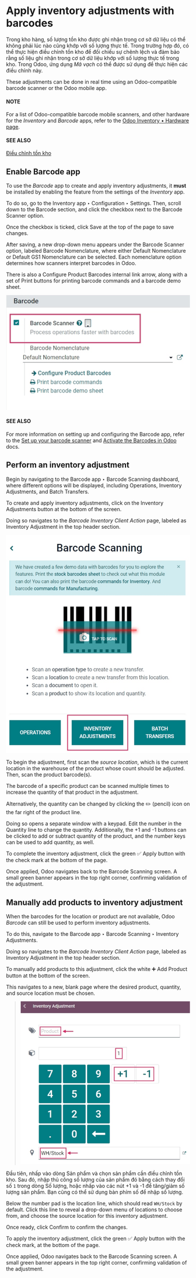# Apply inventory adjustments with barcodes

Trong kho hàng, số lượng tồn kho được ghi nhận trong cơ sở dữ liệu có thể không phải lúc nào cũng khớp với số lượng thực tế. Trong trường hợp đó, có thể thực hiện điều chỉnh tồn kho để đối chiếu sự chênh lệch và đảm bảo rằng số liệu ghi nhận trong cơ sở dữ liệu khớp với số lượng thực tế trong kho. Trong Odoo, ứng dụng *Mã vạch* có thể được sử dụng để thực hiện các điều chỉnh này.

These adjustments can be done in real time using an Odoo-compatible barcode scanner or the Odoo
mobile app.

#### NOTE
For a list of Odoo-compatible barcode mobile scanners, and other hardware for the *Inventory* and
*Barcode* apps, refer to the [Odoo Inventory • Hardware page](https://www.odoo.com/app/inventory-hardware).

#### SEE ALSO
[Điều chỉnh tồn kho](../../inventory/warehouses_storage/inventory_management/count_products.md)

## Enable Barcode app

To use the *Barcode* app to create and apply inventory adjustments, it **must** be installed by
enabling the feature from the settings of the *Inventory* app.

To do so, go to the Inventory app ‣ Configuration ‣ Settings. Then, scroll down
to the Barcode section, and click the checkbox next to the Barcode Scanner
option.

Once the checkbox is ticked, click Save at the top of the page to save changes.

After saving, a new drop-down menu appears under the Barcode Scanner option, labeled
Barcode Nomenclature, where either Default Nomenclature or
Default GS1 Nomenclature can be selected. Each nomenclature option determines how
scanners interpret barcodes in Odoo.

There is also a Configure Product Barcodes internal link arrow, along with a set of
Print buttons for printing barcode commands and a barcode demo sheet.

![Enabled Barcode feature in Inventory app settings.](adjustments/adjustments-barcode-setting.png)

#### SEE ALSO
For more information on setting up and configuring the Barcode app, refer to the
[Set up your barcode scanner](../setup/hardware.md) and [Activate the Barcodes in Odoo](../setup/software.md) docs.

## Perform an inventory adjustment

Begin by navigating to the Barcode app ‣ Barcode Scanning dashboard, where
different options will be displayed, including Operations, Inventory
Adjustments, and Batch Transfers.

To create and apply inventory adjustments, click on the Inventory Adjustments button at
the bottom of the screen.

Doing so navigates to the *Barcode Inventory Client Action* page, labeled as Inventory
Adjustment in the top header section.

![Barcode app start screen with scanner.](adjustments/adjustments-barcode-scanner.png)

To begin the adjustment, first scan the *source location*, which is the current location in the
warehouse of the product whose count should be adjusted. Then, scan the product barcode(s).

The barcode of a specific product can be scanned multiple times to increase the quantity of that
product in the adjustment.

Alternatively, the quantity can be changed by clicking the ✏️ (pencil) icon on the far
right of the product line.

Doing so opens a separate window with a keypad. Edit the number in the Quantity line to
change the quantity. Additionally, the +1 and -1 buttons can be clicked to
add or subtract quantity of the product, and the number keys can be used to add quantity, as well.

To complete the inventory adjustment, click the green ✅ Apply button with the check mark
at the bottom of the page.

Once applied, Odoo navigates back to the Barcode Scanning screen. A small green banner
appears in the top right corner, confirming validation of the adjustment.

## Manually add products to inventory adjustment

When the barcodes for the location or product are not available, Odoo *Barcode* can still be used to
perform inventory adjustments.

To do this, navigate to the Barcode app ‣ Barcode Scanning ‣ Inventory
Adjustments.

Doing so navigates to the *Barcode Inventory Client Action* page, labeled as Inventory
Adjustment in the top header section.

To manually add products to this adjustment, click the white ➕ Add Product button at the
bottom of the screen.

This navigates to a new, blank page where the desired product, quantity, and source location must be
chosen.

> ![Keypad to add products on Barcode Inventory Client Action page.](adjustments/adjustments-keypad.png)

Đầu tiên, nhấp vào dòng Sản phẩm và chọn sản phẩm cần điều chỉnh tồn kho. Sau đó, nhập thủ công số lượng của sản phẩm đó bằng cách thay đổi số `1` trong dòng Số lượng, hoặc nhấp vào các nút +1 và -1 để tăng/giảm số lượng sản phẩm. Bạn cũng có thể sử dụng bàn phím số để nhập số lượng.

Below the number pad is the location line, which should read `WH/Stock` by default.
Click this line to reveal a drop-down menu of locations to choose from, and choose the
source location for this inventory adjustment.

Once ready, click Confirm to confirm the changes.

To apply the inventory adjustment, click the green ✅ Apply button with the check mark,
at the bottom of the page.

Once applied, Odoo navigates back to the Barcode Scanning screen. A small green banner
appears in the top right corner, confirming validation of the adjustment.

